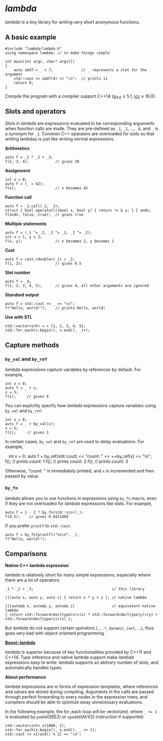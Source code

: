 # *lambda*

*lambda* is a tiny library for writing very short anonymous functions. 

## A basic example

    #include "lambda/lambda.h"
    using namespace lambda; // to make things simple

    int main(int argc, char* argv[])
    {
        auto add7 = _ + 7;             // _ represents a slot for the argument
        std::cout << add7(4) << "\n";  // prints 11
        return 0;
    }

Compile the program with a compiler support C++14 ([g++](https://gcc.gnu.org/) ≥ 5.1, [icc](https://software.intel.com/en-us/c-compilers) ≥ 16.0).

## Slots and operators

Slots in *lambda* are expressions evaluated to be corresponding arguments when function calls are made. They are pre-defined as `_1`, `_2`, ..., `_8`, and `_` is a synonym for `_1`. Common C++ operators are overloaded for slots so that writing lambdas is just like writing normal expressions. 

**Arithmetics**

    auto f = _1 * _2 + _3;
    f(2, 3, 4);            // gives 10

**Assignment**

    int x = 0;
    auto f = (_ = 42);
    f(x);                  // x becomes 42
    
**Function call**

    auto f = _1.call(_2, _3);
    struct { bool operator()(bool x, bool y) { return !x & y; } } andn;
    f(andn, false, true);  // gives true
    
**Multiple statements**
    
    auto f = (_1 ^= _2, _2 ^= _1, _1 ^= _2);
    int x = 1, y = 2;
    f(x, y);               // x becomes 2, y becomes 1
    
**Cast**

    auto f = cast_<double>(_1) / _2;
    f(1, 2);               // gives 0.5
    
<!---
**If and conditional**

    int x = 5;
    auto f = if_(_1, ++_2, --_2);
    f(false, x);           // x becomes 4
    
    int y = 5;
    auto g = _2 = conditional_(_1, _2 + 1, _2 - 1);
    f(true, y);            // y becomes 6
-->
    
**Slot number**

    auto f = _4;
    f(1, 2, 3, 4, 5);      // gives 4, all other arguments are ignored
    
**Standard output**

    auto f = std::cout << _ << "\n";
    f("Hello, world!");    // prints Hello, world!
    
**Use with STL**

    std::vector<int> v = {1, 2, 3, 4, 5};
    std::for_each(v.begin(), v.end(), _++);

## Capture methods

### `by_val` and `by_ref`

*lambda* expressions capture variables by references by default. For example, 

    int x = 0;
    auto f = _ + x;
    x = 5;
    f(1);     // gives 6
    
You can explicitly specify how *lambda* expressions capture variables using `by_val` and `by_ref`:

    int x = 0;
    auto f = _ + by_val(x);
    x = 5;
    f(1);     // gives 1

In certain cases, `by_val` and `by_ref` are used to delay evaluations. For example,  

    int x = 0;
    auto f = by_ref(std::cout) << "count: " << ++by_ref(x) << "\n";
    f();      // prints count: 1
    f();      // prints count: 2
    f();      // prints count: 3

Otherwise, "count: " is immediately printed, and `x` is incremented and then passed by value. 

### `by_fn`

*lambda* allows you to use functions in expressions using `by_fn` macro, even if they are not overloaded for *lambda* expressions like slots. For example, 

    auto f = 1 - 2 * by_fn(std::sin)(_);
    f(0.5);    // gives 0.0411489
    
If you prefer `printf` to `std::cout`: 

    auto f = by_fn(printf)("%s\n", _);
    f("Hello, world!");

## Comparisons

**Native C++ lambda expression**

*lambda* is relatively short for many simple expressions, especially where there are a lot of operators: 

    _1 * _2 + _3;                                    // this library
    
    [](auto x, auto y, auto z) { return x * y + z }; // native lambda
    
    [](auto&& x, auto&& y, auto&& z)                 // equivalent native lambda
    { return std::forward<decltype(x)>(x) * std::forward<decltype(y)>(y) + std::forward<decltype(z)>(z) }; 

But *lambda* do not support certain operators (`.`, `.*`, `dynamic_cast`, ...), thus goes very bad with object-oriented programming. 

**[Boost::lambda](http://www.boost.org/doc/libs/1_64_0/doc/html/lambda.html)**

*lambda* is superior because of key functionalities provided by C++11 and C++14. Type inference and native lambda support make *lambda* expressions easy to write: *lambda* supports an abitrary number of slots, and automatically handles types. 

**About performance**

*lambda* expressions are in forms of expression templates, where references and values are stored during compiling. Arguments in the calls are passed through perfect forwarding to every nodes in the expression trees, and compilers should be able to optimize away unnecessary evaluations. 

In the following example, the for_each loop will be vectorized, where `_ += 1` is evaluated by `paddd`(SEE2) or `vpaddd`(AVX2) instruction if supported:

    std::vector<int> x(1000, 1);
    std::for_each(x.begin(), x.end(), _ += 1);
    std::cout << x[rand() % 2] << "\n";








